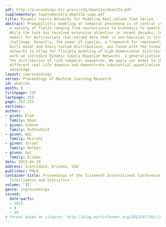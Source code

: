 ```yaml
---
pdf: http://proceedings.mlr.press/v31/eban13a/eban13a.pdf
supplementary: Supplementary:eban13a-supp.pdf
title: Dynamic Copula Networks for Modeling Real-valued Time Series
abstract: Probabilistic modeling of temporal phenomena is of central importance in
  a variety of fields ranging from neuroscience to economics to speech recognition.
  While the task has received extensive attention in recent decades, learning temporal
  models for multivariate real-valued data that is non-Gaussian is still a formidable
  challenge. Recently, the power of copulas, a framework for representing complex
  multi-modal and heavy-tailed distributions, was fused with the formalism of Bayesian
  networks to allow for flexible modeling of high-dimensional distributions. In this
  work we introduce Dynamic Copula Bayesian Networks, a generalization aimed at capturing
  the distribution of rich temporal sequences. We apply our model to three markedly
  different real-life domains and demonstrate substantial quantitative and qualitative
  advantage.
layout: inproceedings
series: Proceedings of Machine Learning Research
id: eban13a
month: 0
firstpage: 247
lastpage: 255
page: 247-255
sections: 
author:
- given: Elad
  family: Eban
- given: Gideon
  family: Rothschild
- given: Adi
  family: Mizrahi
- given: Israel
  family: Nelken
- given: Gal
  family: Elidan
date: 2013-04-29
address: Scottsdale, Arizona, USA
publisher: PMLR
container-title: Proceedings of the Sixteenth International Conference on Artificial
  Intelligence and Statistics
volume: '31'
genre: inproceedings
issued:
  date-parts:
  - 2013
  - 4
  - 29
# Format based on citeproc: http://blog.martinfenner.org/2013/07/30/citeproc-yaml-for-bibliographies/
---
```

